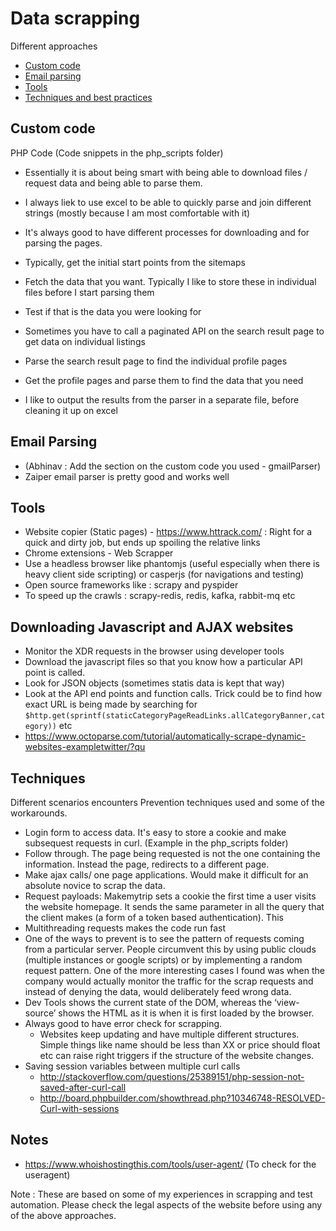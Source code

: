 # Data scrapping 

Different approaches 
* [Custom code](#custom-code) 
* [Email parsing](#email-parsing)
* [Tools](#tools)
* [Techniques and best practices](#techniques)

## Custom code 

PHP Code (Code snippets in the php_scripts folder)
* Essentially it is about being smart with being able to download files / request data and being able to parse them. 
* I always liek to use excel to be able to quickly parse and join different strings (mostly because I am most comfortable with it)
* It's always good to have different processes for downloading and for parsing the pages. 

* Typically, get the initial start points from the sitemaps 
* Fetch the data that you want. Typically I like to store these in individual files before I start parsing them
* Test if that is the data you were looking for
* Sometimes you have to call a paginated API on the search result page to get data on individual listings 
* Parse the search result page to find the individual profile pages 
* Get the profile pages and parse them to find the data that you need 
* I like to output the results from the parser in a separate file, before cleaning it up on excel

## Email Parsing 

* (Abhinav : Add the section on the custom code you used - gmailParser)
* Zaiper email parser is pretty good and works well

## Tools 

* Website copier (Static pages) - https://www.httrack.com/ : Right for a quick and dirty job, but ends up spoiling the relative links
* Chrome extensions - Web Scrapper
* Use a headless browser like phantomjs (useful especially when there is heavy client side scripting) or casperjs (for navigations and testing)
* Open source frameworks like : scrapy and pyspider 
* To speed up the crawls : scrapy-redis, redis, kafka, rabbit-mq etc 

## Downloading Javascript and AJAX websites

* Monitor the XDR requests in the browser using developer tools
* Download the javascript files so that you know how a particular API point is called. 
* Look for JSON objects (sometimes statis data is kept that way)
* Look at the API end points and function calls. Trick could be to find how exact URL is being made by searching for ``$http.get(sprintf(staticCategoryPageReadLinks.allCategoryBanner,category))`` etc
* https://www.octoparse.com/tutorial/automatically-scrape-dynamic-websites-exampletwitter/?qu

## Techniques 

Different scenarios encounters
Prevention techniques used and some of the workarounds.  

* Login form to access data. It's easy to store a cookie and make subsequest requests in curl. (Example in the php_scripts folder)
* Follow through. The page being requested is not the one containing the information. Instead the page, redirects to a different page. 
* Make ajax calls/ one page applications. Would make it difficult for an absolute novice to scrap the data. 
* Request payloads: Makemytrip sets a cookie the first time a user visits the website homepage. It sends the same parameter in all the query that the client makes (a form of a token based authentication). This 
* Multithreading requests makes the code run fast 
* One of the ways to prevent is to see the pattern of requests coming from a particular server. People circumvent this by using public clouds (multiple instances or google scripts) or by implementing a random request pattern. One of the more interesting cases I found was when the company would actually monitor the traffic for the scrap requests and instead of denying the data, would deliberately feed wrong data. 
* Dev Tools shows the current state of the DOM, whereas the ‘view-source’ shows the HTML as it is when it is first loaded by the browser.
* Always good to have error check for scrapping.
	* Websites keep updating and have multiple different structures. Simple things like name should be less than XX or price should float etc can raise right triggers if the structure of the website changes. 
* Saving session variables between multiple curl calls
	* http://stackoverflow.com/questions/25389151/php-session-not-saved-after-curl-call
	* http://board.phpbuilder.com/showthread.php?10346748-RESOLVED-Curl-with-sessions


## Notes 

* https://www.whoishostingthis.com/tools/user-agent/ (To check for the useragent)

Note : These are based on some of my experiences in scrapping and test automation. Please check the legal aspects of the website before using any of the above approaches. 